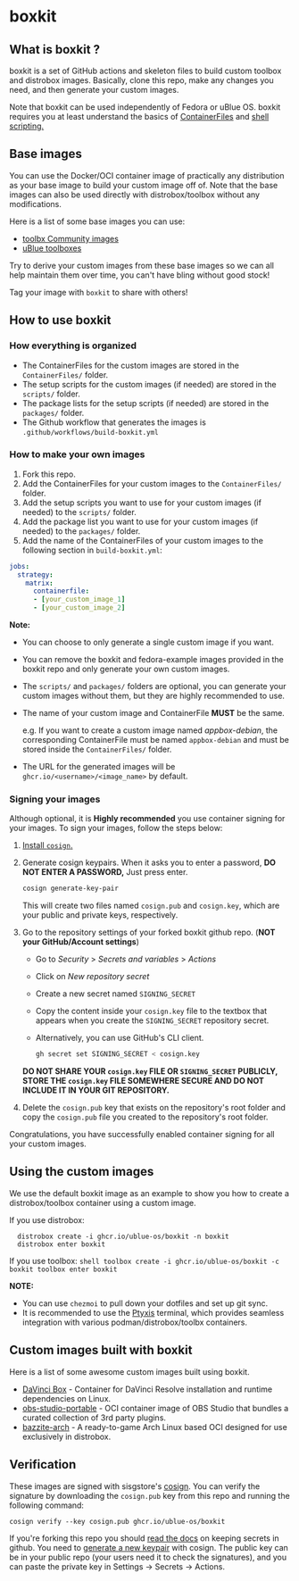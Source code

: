# boxkit

## What is boxkit ?

boxkit is a set of GitHub actions and skeleton files to build custom toolbox and distrobox images. Basically, clone this
repo, make any changes you need, and then generate your custom images.

Note that boxkit can be used independently of Fedora or uBlue OS.
boxkit requires you at least understand the basics of [ContainerFiles](https://www.mankier.com/5/Containerfile) and
[shell scripting.](https://www.shellscript.sh/)

## Base images

You can use the Docker/OCI container image of practically any distribution as your base image to build your custom image
off of. Note that the base images can also be used directly with distrobox/toolbox without any modifications.

Here is a list of some base images you can use:

- [toolbx Community images](https://github.com/toolbx-images/images)
- [uBlue toolboxes](https://github.com/ublue-os/toolboxes)

Try to derive your custom images from these base images so we can all help maintain them over time, you can't have bling
without good stock!

Tag your image with `boxkit` to share with others!

## How to use boxkit

### How everything is organized

- The ContainerFiles for the custom images are stored in the `ContainerFiles/` folder.
- The setup scripts for the custom images (if needed) are stored in the `scripts/` folder.
- The package lists for the setup scripts (if needed) are stored in the `packages/` folder.
- The Github workflow that generates the images is `.github/workflows/build-boxkit.yml`

### How to make your own images

1. Fork this repo.
2. Add the ContainerFiles for your custom images to the `ContainerFiles/` folder.
3. Add the setup scripts you want to use for your custom images (if needed) to the `scripts/` folder.
4. Add the package list you want to use for your custom images (if needed) to the `packages/` folder.
5. Add the name of the ContainerFiles of your custom images to the following section in `build-boxkit.yml`:

```yaml
jobs:
  strategy:
    matrix:
      containerfile:
      - [your_custom_image_1]
      - [your_custom_image_2]
```

**Note:**

- You can choose to only generate a single custom image if you want.
- You can remove the boxkit and fedora-example images provided in the boxkit repo and only generate your own custom images.
- The `scripts/` and `packages/` folders are optional, you can generate your custom images without them, but they are
highly recommended to use.
- The name of your custom image and ContainerFile **MUST** be the same.

  e.g. If you want to create a custom image named *appbox-debian*, the corresponding ContainerFile must be named
  `appbox-debian` and must be stored inside the `ContainerFiles/` folder.
- The URL for the generated images will be `ghcr.io/<username>/<image_name>` by default.

### Signing your images

Although optional, it is **Highly recommended** you use container signing for your images.
To sign your images, follow the steps below:

1. [Install `cosign`.](https://docs.sigstore.dev/cosign/system_config/installation/)
2. Generate cosign keypairs.
   When it asks you to enter a password, **DO NOT ENTER A PASSWORD,** Just press enter.

   ```bash
   cosign generate-key-pair
   ```

   This will create two files named `cosign.pub` and `cosign.key`, which are your public and private keys, respectively.
3. Go to the repository settings of your forked boxkit github repo. (**NOT your GitHub/Account settings**)
   - Go to *Security* > *Secrets and variables* > *Actions*
   - Click on *New repository secret*
   - Create a new secret named `SIGNING_SECRET`
   - Copy the content inside your `cosign.key` file to the textbox that appears when you create the `SIGNING_SECRET`
  repository secret.
   - Alternatively, you can use GitHub's CLI client.

     ```bash
     gh secret set SIGNING_SECRET < cosign.key
     ```

   **DO NOT SHARE YOUR `cosign.key` FILE OR `SIGNING_SECRET` PUBLICLY, STORE THE `cosign.key` FILE SOMEWHERE SECURE AND
   DO NOT INCLUDE IT IN YOUR GIT REPOSITORY.**

4. Delete the `cosign.pub` key that exists on the repository's root folder and copy the `cosign.pub` file you created to
the repository's root folder.

Congratulations, you have successfully enabled container signing for all your custom images.

## Using the custom images

We use the default boxkit image as an example to show you how to create a distrobox/toolbox container using a custom image.

If you use distrobox:

  ```shell
    distrobox create -i ghcr.io/ublue-os/boxkit -n boxkit
    distrobox enter boxkit
  ```

If you use toolbox:
    ```shell
    toolbox create -i ghcr.io/ublue-os/boxkit -c boxkit
    toolbox enter boxkit
    ```

**NOTE:**

- You can use `chezmoi` to pull down your dotfiles and set up git sync.
- It is recommended to use the [Ptyxis](https://flathub.org/apps/app.devsuite.Ptyxis) terminal, which provides seamless
integration with various podman/distrobox/toolbx containers.

## Custom images built with boxkit

Here is a list of some awesome custom images built using boxkit.

- [DaVinci Box](https://github.com/zelikos/davincibox) - Container for DaVinci Resolve installation and runtime
dependencies on Linux.
- [obs-studio-portable](https://github.com/ublue-os/obs-studio-portable) - OCI container image of OBS Studio that
bundles a curated collection of 3rd party plugins.
- [bazzite-arch](https://github.com/ublue-os/bazzite-arch) - A ready-to-game Arch Linux based OCI designed for use
exclusively in distrobox.

## Verification

These images are signed with sisgstore's [cosign](https://docs.sigstore.dev/quickstart/quickstart-cosign/). You can
verify the signature by downloading the `cosign.pub` key from this repo and running the following command:

```shell
cosign verify --key cosign.pub ghcr.io/ublue-os/boxkit
```

If you're forking this repo you should [read the docs](https://docs.github.com/en/actions/security-guides/encrypted-secrets)
on keeping secrets in github. You need to
[generate a new keypair](https://docs.sigstore.dev/cosign/key_management/signing_with_self-managed_keys/) with cosign.
The public key can be in your public repo (your users need it to check the signatures), and you can paste the private
key in Settings -> Secrets -> Actions.

